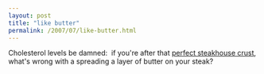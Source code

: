 ```yaml
---
layout: post
title: "like butter"
permalink: /2007/07/like-butter.html
---
```


<p>Cholesterol levels be damned:&nbsp; if you're after that <a href="http://www.seriouseats.com/required_eating/2007/07/cook_the_book_getting_that_ste.html">perfect steakhouse crust</a>, what's wrong with a spreading a layer of butter on your steak?</p>


